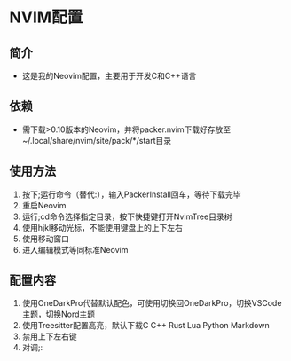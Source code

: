 # NVIM配置
## 简介
- 这是我的Neovim配置，主要用于开发C和C++语言
## 依赖
- 需下载>0.10版本的Neovim，并将packer.nvim下载好存放至~/.local/share/nvim/site/pack/*/start目录
## 使用方法 
1. 按下;运行命令（替代:），输入PackerInstall回车，等待下载完毕 
2. 重启Neovim 
3. 运行;cd命令选择指定目录，按下<C-t>快捷键打开NvimTree目录树
4. 使用hjkl移动光标，不能使用键盘上的上下左右
5. 使用<C-h><C-j><C-k><C-l>移动窗口 
6. 进入编辑模式等同标准Neovim 
## 配置内容
1. 使用OneDarkPro代替默认配色，可使用<F5>切换回OneDarkPro，<F6>切换VSCode主题，<F7>切换Nord主题
2. 使用Treesitter配置高亮，默认下载C C++ Rust Lua Python Markdown 
3. 禁用上下左右键
4. 对调;:

